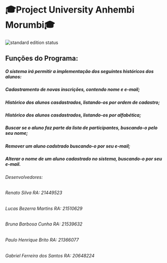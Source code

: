 <h1>🎓Project University Anhembi Morumbi🎓</h1>

 <img src="https://img.shields.io/badge/Project%20 University Anhembi Morumbi-Em desenvolvimento-orange" alt="standard edition status">

## Funções do Programa:

##### O sistema irá permitir a implementação dos seguintes históricos dos alunos:

##### Cadastramento de novas inscrições, contendo nome e e-mail;

##### Histórico dos alunos casdastrados, listando-os por ordem de cadastro;

##### Histórico dos alunos casdastrados, listando-os por alfabética;

##### Buscar se o aluno faz parte da lista de participantes, buscando-o pelo seu nome;

##### Remover um aluno cadstrado buscando-o por seu e-mail;

##### Alterar o nome de um aluno cadastrado no sistema, buscando-o por seu e-mail.

###### Desenvolvedores:
###### Renato Silva RA: 21449523
###### Lucas Bezerra Martins RA: 21510629
###### Bruna Barbosa Cunha RA: 21539632
###### Paulo Henrique Brito RA: 21366077
###### Gabriel Ferreira dos Santos RA: 20648224


